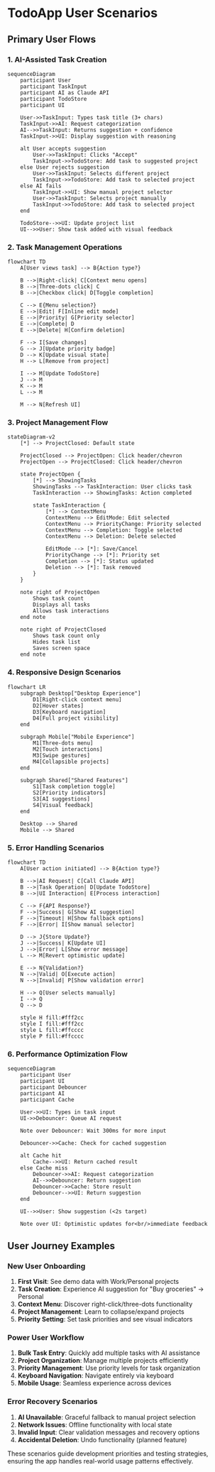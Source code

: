 # TodoApp User Scenarios

## Primary User Flows

### 1. AI-Assisted Task Creation

```mermaid
sequenceDiagram
    participant User
    participant TaskInput
    participant AI as Claude API
    participant TodoStore
    participant UI
    
    User->>TaskInput: Types task title (3+ chars)
    TaskInput->>AI: Request categorization
    AI-->>TaskInput: Returns suggestion + confidence
    TaskInput->>UI: Display suggestion with reasoning
    
    alt User accepts suggestion
        User->>TaskInput: Clicks "Accept"
        TaskInput->>TodoStore: Add task to suggested project
    else User rejects suggestion
        User->>TaskInput: Selects different project
        TaskInput->>TodoStore: Add task to selected project
    else AI fails
        TaskInput->>UI: Show manual project selector
        User->>TaskInput: Selects project manually
        TaskInput->>TodoStore: Add task to selected project
    end
    
    TodoStore-->>UI: Update project list
    UI-->>User: Show task added with visual feedback
```

### 2. Task Management Operations

```mermaid
flowchart TD
    A[User views task] --> B{Action type?}
    
    B -->|Right-click| C[Context menu opens]
    B -->|Three-dots click| C
    B -->|Checkbox click| D[Toggle completion]
    
    C --> E{Menu selection?}
    E -->|Edit| F[Inline edit mode]
    E -->|Priority| G[Priority selector]
    E -->|Complete| D
    E -->|Delete| H[Confirm deletion]
    
    F --> I[Save changes]
    G --> J[Update priority badge]
    D --> K[Update visual state]
    H --> L[Remove from project]
    
    I --> M[Update TodoStore]
    J --> M
    K --> M
    L --> M
    
    M --> N[Refresh UI]
```

### 3. Project Management Flow

```mermaid
stateDiagram-v2
    [*] --> ProjectClosed: Default state
    
    ProjectClosed --> ProjectOpen: Click header/chevron
    ProjectOpen --> ProjectClosed: Click header/chevron
    
    state ProjectOpen {
        [*] --> ShowingTasks
        ShowingTasks --> TaskInteraction: User clicks task
        TaskInteraction --> ShowingTasks: Action completed
        
        state TaskInteraction {
            [*] --> ContextMenu
            ContextMenu --> EditMode: Edit selected
            ContextMenu --> PriorityChange: Priority selected
            ContextMenu --> Completion: Toggle selected
            ContextMenu --> Deletion: Delete selected
            
            EditMode --> [*]: Save/Cancel
            PriorityChange --> [*]: Priority set
            Completion --> [*]: Status updated
            Deletion --> [*]: Task removed
        }
    }
    
    note right of ProjectOpen
        Shows task count
        Displays all tasks
        Allows task interactions
    end note
    
    note right of ProjectClosed
        Shows task count only
        Hides task list
        Saves screen space
    end note
```

### 4. Responsive Design Scenarios

```mermaid
flowchart LR
    subgraph Desktop["Desktop Experience"]
        D1[Right-click context menu]
        D2[Hover states]
        D3[Keyboard navigation]
        D4[Full project visibility]
    end
    
    subgraph Mobile["Mobile Experience"]
        M1[Three-dots menu]
        M2[Touch interactions]
        M3[Swipe gestures]
        M4[Collapsible projects]
    end
    
    subgraph Shared["Shared Features"]
        S1[Task completion toggle]
        S2[Priority indicators]
        S3[AI suggestions]
        S4[Visual feedback]
    end
    
    Desktop --> Shared
    Mobile --> Shared
```

### 5. Error Handling Scenarios

```mermaid
flowchart TD
    A[User action initiated] --> B{Action type?}
    
    B -->|AI Request| C[Call Claude API]
    B -->|Task Operation| D[Update TodoStore]
    B -->|UI Interaction| E[Process interaction]
    
    C --> F{API Response?}
    F -->|Success| G[Show AI suggestion]
    F -->|Timeout| H[Show fallback options]
    F -->|Error| I[Show manual selector]
    
    D --> J{Store Update?}
    J -->|Success| K[Update UI]
    J -->|Error| L[Show error message]
    L --> M[Revert optimistic update]
    
    E --> N{Validation?}
    N -->|Valid| O[Execute action]
    N -->|Invalid| P[Show validation error]
    
    H --> Q[User selects manually]
    I --> Q
    Q --> D
    
    style H fill:#fff2cc
    style I fill:#fff2cc
    style L fill:#ffcccc
    style P fill:#ffcccc
```

### 6. Performance Optimization Flow

```mermaid
sequenceDiagram
    participant User
    participant UI
    participant Debouncer
    participant AI
    participant Cache
    
    User->>UI: Types in task input
    UI->>Debouncer: Queue AI request
    
    Note over Debouncer: Wait 300ms for more input
    
    Debouncer->>Cache: Check for cached suggestion
    
    alt Cache hit
        Cache-->>UI: Return cached result
    else Cache miss
        Debouncer->>AI: Request categorization
        AI-->>Debouncer: Return suggestion
        Debouncer->>Cache: Store result
        Debouncer-->>UI: Return suggestion
    end
    
    UI-->>User: Show suggestion (<2s target)
    
    Note over UI: Optimistic updates for<br/>immediate feedback
```

## User Journey Examples

### New User Onboarding
1. **First Visit**: See demo data with Work/Personal projects
2. **Task Creation**: Experience AI suggestion for "Buy groceries" → Personal
3. **Context Menu**: Discover right-click/three-dots functionality
4. **Project Management**: Learn to collapse/expand projects
5. **Priority Setting**: Set task priorities and see visual indicators

### Power User Workflow
1. **Bulk Task Entry**: Quickly add multiple tasks with AI assistance
2. **Project Organization**: Manage multiple projects efficiently
3. **Priority Management**: Use priority levels for task organization
4. **Keyboard Navigation**: Navigate entirely via keyboard
5. **Mobile Usage**: Seamless experience across devices

### Error Recovery Scenarios
1. **AI Unavailable**: Graceful fallback to manual project selection
2. **Network Issues**: Offline functionality with local state
3. **Invalid Input**: Clear validation messages and recovery options
4. **Accidental Deletion**: Undo functionality (planned feature)

These scenarios guide development priorities and testing strategies, ensuring the app handles real-world usage patterns effectively.